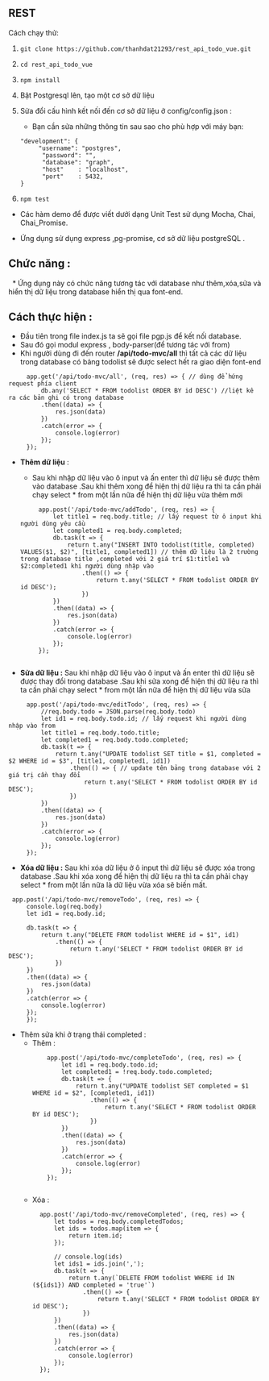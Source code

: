 ## REST

Cách chạy thử:

1. ```git clone https://github.com/thanhdat21293/rest_api_todo_vue.git```

2. ```cd rest_api_todo_vue```

3. ```npm install```

4. Bật Postgresql lên, tạo một cơ sở dữ liệu

5. Sửa đổi cấu hình kết nối đến cơ sở dữ liệu ở config/config.json :
    * Bạn cần sửa những thông tin sau sao cho phù hợp với máy bạn:
    ```script
    "development": {
         "username": "postgres",
          "password": "",
          "database": "graph",
          "host"    : "localhost",
          "port"    : 5432,
    }
    ```
6. ```npm test```

* Các hàm demo để được viết dưới dạng Unit Test sử dụng Mocha, Chai, Chai_Promise.

* Ứng dụng sử dụng express ,pg-promise, cơ sở dữ liệu postgreSQL .

## Chức năng :
   * Ứng dụng này có chức năng tương tác với database như thêm,xóa,sửa và hiển thị dữ liệu trong database hiển thị qua font-end.
   
## Cách thực hiện :

   * Đầu tiên trong file index.js ta sẽ gọi file pgp.js để kết nối database.
   * Sau đó gọi modul express , body-parser(để tương tác với from)
   * Khi người dùng đi đến router **/api/todo-mvc/all** thì tất cả các dữ liệu trong database  có bảng todolist  sẽ được select hết ra giao diện font-end
   ````
        app.get('/api/todo-mvc/all', (req, res) => { // dùng để hứng request phía client
            db.any('SELECT * FROM todolist ORDER BY id DESC') //liệt kê ra các bản ghi có trong database
            .then((data) => {
                res.json(data)
            })
            .catch(error => {
                console.log(error)
            });
        });   
   ````
   * **Thêm dữ liệu** : 
   
       * Sau khi nhập dữ liệu vào ô input và ấn enter thì dữ liệu sẽ được thêm vào database .Sau khi thêm xong để hiện thị dữ liệu ra thì ta cần phải chạy select * from một lần nữa để hiện thị dữ liệu vừa thêm mới
       
       ````
            app.post('/api/todo-mvc/addTodo', (req, res) => {
                let title1 = req.body.title; // lấy request từ ô input khi người dùng yêu cầu 
                let completed1 = req.body.completed;
                db.task(t => {
                    return t.any("INSERT INTO todolist(title, completed) VALUES($1, $2)", [title1, completed1]) // thêm dữ liệu là 2 trường trong database title ,completed với 2 giá trí $1:title1 và $2:completed1 khi người dùng nhập vào
                        .then(() => {
                            return t.any('SELECT * FROM todolist ORDER BY id DESC');
                        })
                })
                .then((data) => {
                    res.json(data)
                })
                .catch(error => {
                    console.log(error)
                });
            });
            
       ````
   * **Sửa dữ liệu :**  Sau khi nhập dữ liệu vào ô input và ấn enter thì dữ liệu sẽ được  thay đổi trong  database .Sau khi sửa xong để hiện thị dữ liệu ra thì ta cần phải chạy select * from một lần nữa để hiện thị dữ liệu vừa sửa
   
   ````
        app.post('/api/todo-mvc/editTodo', (req, res) => {
            //req.body.todo = JSON.parse(req.body.todo)
            let id1 = req.body.todo.id; // lấy request khi người dùng nhập vào from
            let title1 = req.body.todo.title;
            let completed1 = req.body.todo.completed;
            db.task(t => {
                return t.any("UPDATE todolist SET title = $1, completed = $2 WHERE id = $3", [title1, completed1, id1])
                    .then(() => { // update tên bảng trong database với 2 giá trị cần thay đổi
                        return t.any('SELECT * FROM todolist ORDER BY id DESC');
                    })
            })
            .then((data) => {
                res.json(data)
            })
            .catch(error => {
                console.log(error)
            });
        });

   ````
   
   * **Xóa dữ liệu :** Sau khi xóa dữ liệu ở ô input thì dữ liệu sẽ được xóa trong  database .Sau khi xóa xong để hiện thị dữ liệu ra thì ta cần phải chạy select * from một lần nữa là dữ liệu vừa xóa sẽ biến mất.
   ````
   	app.post('/api/todo-mvc/removeTodo', (req, res) => {
        console.log(req.body)
        let id1 = req.body.id;
    
        db.task(t => {
            return t.any("DELETE FROM todolist WHERE id = $1", id1)
                .then(() => {
                    return t.any('SELECT * FROM todolist ORDER BY id DESC');
                })
        })
        .then((data) => {
            res.json(data)
        })
        .catch(error => {
            console.log(error)
        });
    	});
   ````
   * Thêm sửa khi ở trạng thái completed : 
       * Thêm : 
            ````
                app.post('/api/todo-mvc/completeTodo', (req, res) => {
                    let id1 = req.body.todo.id;
                    let completed1 = !req.body.todo.completed;
                    db.task(t => {
                        return t.any("UPDATE todolist SET completed = $1 WHERE id = $2", [completed1, id1])
                            .then(() => {
                                return t.any('SELECT * FROM todolist ORDER BY id DESC');
                            })
                    })
                    .then((data) => {
                        res.json(data)
                    })
                    .catch(error => {
                        console.log(error)
                    });
                });
                
            ````
       * Xóa : 
            ````
              app.post('/api/todo-mvc/removeCompleted', (req, res) => {
                  let todos = req.body.completedTodos;
                  let ids = todos.map(item => {
                      return item.id;
                  });
              
                  // console.log(ids)
                  let ids1 = ids.join(',');
                  db.task(t => {
                      return t.any(`DELETE FROM todolist WHERE id IN (${ids1}) AND completed = 'true'`)
                          .then(() => {
                              return t.any('SELECT * FROM todolist ORDER BY id DESC');
                          })
                  })
                  .then((data) => {
                      res.json(data)
                  })
                  .catch(error => {
                      console.log(error)
                  });
              });  
            ````
